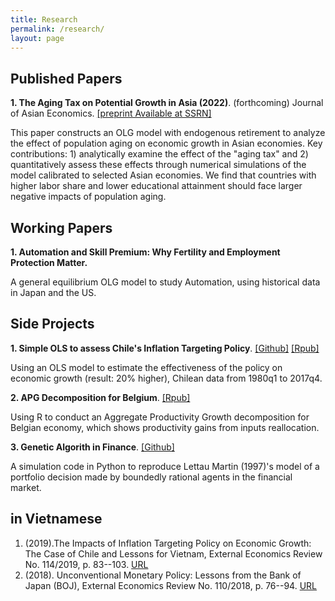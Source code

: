 ```yaml
---
title: Research
permalink: /research/
layout: page
---
```


## Published Papers

**1. The Aging Tax on Potential Growth in Asia (2022)**. (forthcoming) Journal of Asian Economics. [[preprint Available at SSRN]](https://papers.ssrn.com/sol3/papers.cfm?abstract_id=4028464)

This paper constructs an OLG model with endogenous retirement to analyze the effect of population aging on economic growth in Asian economies. Key contributions: 1) analytically examine the effect of the "aging tax" and 2) quantitatively assess these effects through numerical simulations of the model calibrated to selected Asian economies. We find that countries with higher labor share and lower educational attainment should face larger negative impacts of population aging.

## Working Papers

**1. Automation and Skill Premium: Why Fertility and Employment Protection Matter.**

A general equilibrium OLG model to study Automation, using historical data in Japan and the US.

## Side Projects

**1. Simple OLS to assess Chile's Inflation Targeting Policy**.  [[Github]](https://github.com/thanhqtran/chile-inflationtarget-ols)   [[Rpub]](https://rpubs.com/thanhqtran/723473)


Using an OLS model to estimate the effectiveness of the policy on economic growth (result: 20% higher), Chilean data from 1980q1 to 2017q4.

**2. APG Decomposition for Belgium**. [[Rpub]](https://rpubs.com/thanhqtran/775009)


Using R to conduct an Aggregate Productivity Growth decomposition for Belgian economy, which shows productivity gains from inputs reallocation.

**3. Genetic Algorith in Finance**. [[Github]](https://github.com/thanhqtran/finance-agents-GAlearning)


A simulation code in Python to reproduce Lettau Martin (1997)'s model of a portfolio decision made by boundedly rational agents in the financial market. 

## in Vietnamese

1. (2019)\.The Impacts of Inflation Targeting Policy on Economic Growth: The Case of Chile and Lessons for Vietnam, External Economics Review No. 114/2019, p. 83--103. [URL](http://tracuutapchi.ftu.edu.vn/index.php/tcqlktqt/article/view/602)
2. (2018)\. Unconventional Monetary Policy: Lessons from the Bank of Japan (BOJ), External Economics Review No. 110/2018, p. 76--94. [URL](http://tracuutapchi.ftu.edu.vn/index.php/tcqlktqt/article/view/638)